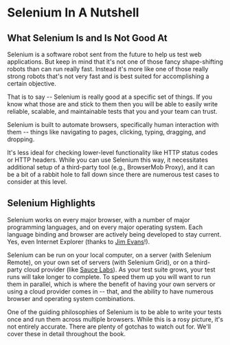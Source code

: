 # Selenium In A Nutshell

## What Selenium Is and Is Not Good At

Selenium is a software robot sent from the future to help us test web applications. But keep in mind that it's not one of those fancy shape-shifting robots than can run really fast. Instead it's more like one of those really strong robots that's not very fast and is best suited for accomplishing a certain objective.

That is to say -- Selenium is really good at a specific set of things. If you know what those are and stick to them then you will be able to easily write reliable, scalable, and maintainable tests that you and your team can trust.

Selenium is built to automate browsers, specifically human interaction with them -- things like navigating to pages, clicking, typing, dragging, and dropping.

It's less ideal for checking lower-level functionality like HTTP status codes or HTTP headers. While you can use Selenium this way, it necessitates additional setup of a third-party tool (e.g., BrowserMob Proxy), and it can be a bit of a rabbit hole to fall down since there are numerous test cases to consider at this level.

## Selenium Highlights

Selenium works on every major browser, with a number of major programming languages, and on every major operating system. Each language binding and browser are actively being developed to stay current. Yes, even Internet Explorer (thanks to [Jim Evans](https://twitter.com/jimevansmusic)!).

Selenium can be run on your local computer, on a server (with Selenium Remote), on your own set of servers (with Selenium Grid), or on a third-party cloud provider (like [Sauce Labs](http://saucelabs.com/)). As your test suite grows, your test runs will take longer to complete. To speed them up you will want to run them in parallel, which is where the benefit of having your own servers or using a cloud provider comes in -- that, and the ability to have numerous browser and operating system combinations.

One of the guiding philosophies of Selenium is to be able to write your tests once and run them across multiple browsers. While this is a rosy picture, it's not entirely accurate. There are plenty of gotchas to watch out for. We'll cover these in detail throughout the book.
